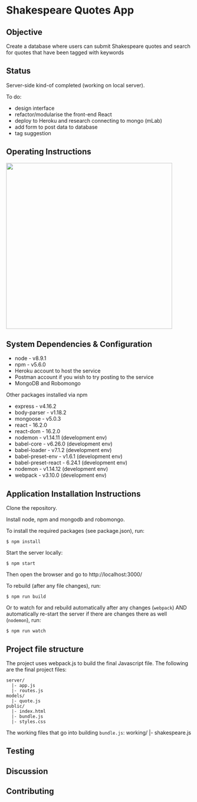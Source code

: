 # Shakespeare Quotes App

## Objective

Create a database where users can submit Shakespeare quotes and search for quotes that have been tagged with keywords

## Status

Server-side kind-of completed (working on local server). 

To do:

* design interface
* refactor/modularise the front-end React
* deploy to Heroku and research connecting to mongo (mLab)
* add form to post data to database
* tag suggestion

## Operating Instructions

<img src="" width="450" alt="">

## System Dependencies & Configuration

* node - v8.9.1
* npm - v5.6.0
* Heroku account to host the service
* Postman account if you wish to try posting to the service
* MongoDB and Robomongo

Other packages installed via npm

* express - v4.16.2
* body-parser - v1.18.2
* mongoose - v5.0.3
* react - 16.2.0
* react-dom - 16.2.0
* nodemon - v1.14.11 (development env)
* babel-core - v6.26.0 (development env)
* babel-loader - v7.1.2 (development env)
* babel-preset-env - v1.6.1 (development env)
* babel-preset-react - 6.24.1 (development env)
* nodemon - v1.14.12 (development env)
* webpack - v3.10.0 (development env)

## Application Installation Instructions

Clone the repository.

Install node, npm and mongodb and robomongo.


To install the required packages (see package.json), run:
```
$ npm install
```

Start the server locally:
```
$ npm start
```
Then open the browser and go to http://localhost:3000/

To rebuild (after any file changes), run:
```
$ npm run build
```

Or to watch for and rebuild automatically after any changes (`webpack`) AND automatically re-start the server if there are changes there as well (`nodemon`), run:
```
$ npm run watch
```

## Project file structure

The project uses webpack.js to build the final Javascript file. The following are the final project files:
```
server/
  |- app.js
  |- routes.js
models/
  |- quote.js
public/
  |- index.html
  |- bundle.js
  |- styles.css

```

The working files that go into building `bundle.js`:
working/
  |- shakespeare.js

## Testing

## Discussion

## Contributing
